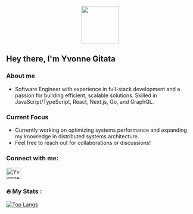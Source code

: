 <div id="header" align="center">
<img src="https://media.giphy.com/media/emGDBYPZ2mVrsS1biZ/giphy.gif" width="100"/>
</div>
<img src="https://komarev.com/ghpvc/?username=GitataY&style=flat-square&color=blue" alt=""/>

 ## Hey there, I'm Yvonne Gitata
 ### About me 
 - Software Engineer with experience in full-stack development and a passion for building efficient, scalable solutions. Skilled in JavaScript/TypeScript, React, Next.js, Go, and GraphQL.
   
### Current Focus
- Currently working on optimizing systems performance and expanding my knowledge in distributed systems architecture.
- Feel free to reach out for collaborations or discussions!
  
<h3 align="left">Connect with me:</h3>
<p align="left">
<a href="https://www.linkedin.com/in/yvonne-gitata-3b7151237/" target="blank"><img align="center" src="https://raw.githubusercontent.com/rahuldkjain/github-profile-readme-generator/master/src/images/icons/Social/linked-in-alt.svg" alt="Yvonne Gitata" height="30" width="40" /></a>


### :fire: My Stats :

[![Top Langs](https://github-readme-stats.vercel.app/api/top-langs/?username=GitataY&layout=compact&theme=vision-friendly-dark)](https://github.com/anuraghazra/github-readme-stats)









<!--
[![GitHub Streak](http://github-readme-streak-stats.herokuapp.com?user=GitataY&theme=dark&background=000000)](https://git.io/streak-stats)

**GitataY/GitataY** is a ✨ _special_ ✨ repository because its `README.md` (this file) appears on your GitHub profile.

Here are some ideas to get you started:

- 🔭 I’m currently working on ...
- 🌱 I’m currently learning ...
- 👯 I’m looking to collaborate on ...
- 🤔 I’m looking for help with ...
- 💬 Ask me about ...
- 📫 How to reach me: ...
- 😄 Pronouns: ...
- ⚡ Fun fact: ...
-->
